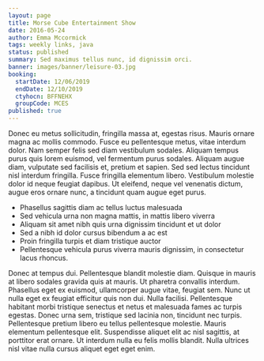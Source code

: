 ```yaml
---
layout: page
title: Morse Cube Entertainment Show
date: 2016-05-24
author: Emma Mccormick
tags: weekly links, java
status: published
summary: Sed maximus tellus nunc, id dignissim orci.
banner: images/banner/leisure-03.jpg
booking:
  startDate: 12/06/2019
  endDate: 12/10/2019
  ctyhocn: BFFNEHX
  groupCode: MCES
published: true
---
```

Donec eu metus sollicitudin, fringilla massa at, egestas risus. Mauris ornare magna ac mollis commodo. Fusce eu pellentesque metus, vitae interdum dolor. Nam semper felis sed diam vestibulum sodales. Aliquam tempus purus quis lorem euismod, vel fermentum purus sodales. Aliquam augue diam, vulputate sed facilisis et, pretium et sapien. Sed sed lectus tincidunt nisl interdum fringilla. Fusce fringilla elementum libero. Vestibulum molestie dolor id neque feugiat dapibus. Ut eleifend, neque vel venenatis dictum, augue eros ornare nunc, a tincidunt quam augue eget purus.

* Phasellus sagittis diam ac tellus luctus malesuada
* Sed vehicula urna non magna mattis, in mattis libero viverra
* Aliquam sit amet nibh quis urna dignissim tincidunt et ut dolor
* Sed a nibh id dolor cursus bibendum a ac est
* Proin fringilla turpis et diam tristique auctor
* Pellentesque vehicula purus viverra mauris dignissim, in consectetur lacus rhoncus.

Donec at tempus dui. Pellentesque blandit molestie diam. Quisque in mauris at libero sodales gravida quis at mauris. Ut pharetra convallis interdum. Phasellus eget ex euismod, ullamcorper augue vitae, feugiat sem. Nunc ut nulla eget ex feugiat efficitur quis non dui. Nulla facilisi. Pellentesque habitant morbi tristique senectus et netus et malesuada fames ac turpis egestas. Donec urna sem, tristique sed lacinia non, tincidunt nec turpis. Pellentesque pretium libero eu tellus pellentesque molestie. Mauris elementum pellentesque elit. Suspendisse aliquet elit ac nisl sagittis, at porttitor erat ornare. Ut interdum nulla eu felis mollis blandit. Nulla ultrices nisl vitae nulla cursus aliquet eget eget enim.
